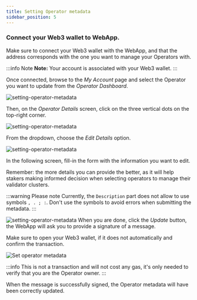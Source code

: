 ```yaml
---
title: Setting Operator metadata
sidebar_position: 5
---
```


### Connect your Web3 wallet to WebApp.

Make sure to connect your Web3 wallet with the WebApp, and that the address corresponds with the one you want to manage your Operators with.

:::info Note
**Note:** Your account is associated with your Web3 wallet.
:::

Once connected, browse to the _My Account_ page and select the Operator you want to update from the _Operator Dashboard_.

![setting-operator-metadata](/img/set-operator-metadata-1.avif)

Then, on the _Operator Details_ screen, click on the three vertical dots on the top-right corner.

![setting-operator-metadata](/img/set-operator-metadata-2.avif)

From the dropdown, choose the _Edit Details_ option.

![setting-operator-metadata](/img/set-operator-metadata-3.avif)

In the following screen, fill-in the form with the information you want to edit.

Remember: the more details you can provide the better, as it will help stakers making informed decision when selecting operators to manage their validator clusters.

:::warning Please note
Currently, the `Description` part does not allow to use symbols `, . ; :`. Don't use the symbols to avoid errors when submitting the metadata.
:::

![setting-operator-metadata](/img/set-operator-metadata-4.avif)
When you are done, click the _Update_ button, the WebApp will ask you to provide a signature of a message.

Make sure to open your Web3 wallet, if it does not automatically and confirm the transaction.

<div style={{ display: 'flex', justifyContent: 'center' }}>
  <img 
    src="/img/set-operator-metadata-5.png" 
    alt="Set operator metadata" 
    style={{ width: '50%', maxWidth: '500px' }}
  />
</div>

:::info
This is not a transaction and will not cost any gas, it's only needed to verify that you are the Operator owner.
:::

When the message is successfully signed, the Operator metadata will have been correctly updated.
